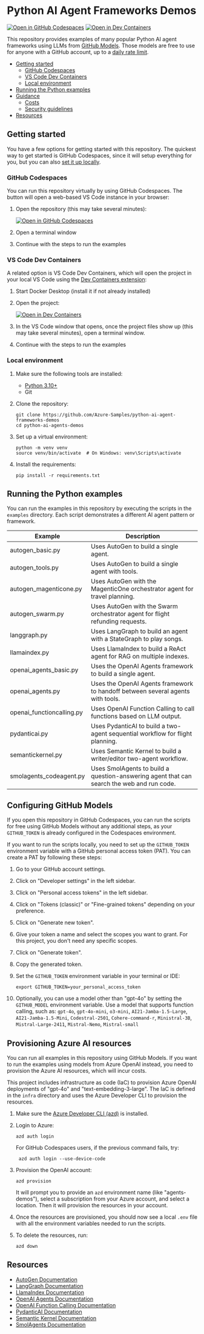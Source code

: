 <!--
---
name: Python AI Agent Frameworks Demos
description: Collection of Python examples for popular AI agent frameworks using GitHub Models or Azure OpenAI.
languages:
- python
products:
- azure-openai
- azure
page_type: sample
urlFragment: python-ai-agent-frameworks-demos
---
-->
# Python AI Agent Frameworks Demos

[![Open in GitHub Codespaces](https://img.shields.io/static/v1?style=for-the-badge&label=GitHub+Codespaces&message=Open&color=brightgreen&logo=github)](https://codespaces.new/Azure-Samples/python-ai-agent-frameworks-demos)
[![Open in Dev Containers](https://img.shields.io/static/v1?style=for-the-badge&label=Dev%20Containers&message=Open&color=blue&logo=visualstudiocode)](https://vscode.dev/redirect?url=vscode://ms-vscode-remote.remote-containers/cloneInVolume?url=https://github.com/Azure-Samples/python-ai-agent-frameworks-demos)

This repository provides examples of many popular Python AI agent frameworks using LLMs from [GitHub Models](https://github.com/marketplace/models). Those models are free to use for anyone with a GitHub account, up to a [daily rate limit](https://docs.github.com/github-models/prototyping-with-ai-models#rate-limits).

* [Getting started](#getting-started)
  * [GitHub Codespaces](#github-codespaces)
  * [VS Code Dev Containers](#vs-code-dev-containers)
  * [Local environment](#local-environment)
* [Running the Python examples](#running-the-python-examples)
* [Guidance](#guidance)
  * [Costs](#costs)
  * [Security guidelines](#security-guidelines)
* [Resources](#resources)

## Getting started

You have a few options for getting started with this repository.
The quickest way to get started is GitHub Codespaces, since it will setup everything for you, but you can also [set it up locally](#local-environment).

### GitHub Codespaces

You can run this repository virtually by using GitHub Codespaces. The button will open a web-based VS Code instance in your browser:

1. Open the repository (this may take several minutes):

    [![Open in GitHub Codespaces](https://github.com/codespaces/badge.svg)](https://codespaces.new/Azure-Samples/python-ai-agent-frameworks-demos)

2. Open a terminal window
3. Continue with the steps to run the examples

### VS Code Dev Containers

A related option is VS Code Dev Containers, which will open the project in your local VS Code using the [Dev Containers extension](https://marketplace.visualstudio.com/items?itemName=ms-vscode-remote.remote-containers):

1. Start Docker Desktop (install it if not already installed)
2. Open the project:

    [![Open in Dev Containers](https://img.shields.io/static/v1?style=for-the-badge&label=Dev%20Containers&message=Open&color=blue&logo=visualstudiocode)](https://vscode.dev/redirect?url=vscode://ms-vscode-remote.remote-containers/cloneInVolume?url=https://github.com/Azure-Samples/python-ai-agent-frameworks-demos)

3. In the VS Code window that opens, once the project files show up (this may take several minutes), open a terminal window.
4. Continue with the steps to run the examples

### Local environment

1. Make sure the following tools are installed:

    * [Python 3.10+](https://www.python.org/downloads/)
    * Git

2. Clone the repository:

    ```shell
    git clone https://github.com/Azure-Samples/python-ai-agent-frameworks-demos
    cd python-ai-agents-demos
    ```

3. Set up a virtual environment:

    ```shell
    python -m venv venv
    source venv/bin/activate  # On Windows: venv\Scripts\activate
    ```

4. Install the requirements:

    ```shell
    pip install -r requirements.txt
    ```

## Running the Python examples

You can run the examples in this repository by executing the scripts in the `examples` directory. Each script demonstrates a different AI agent pattern or framework.

| Example | Description |
| ------- | ----------- |
| autogen_basic.py | Uses AutoGen to build a single agent. |
| autogen_tools.py | Uses AutoGen to build a single agent with tools. |
| autogen_magenticone.py | Uses AutoGen with the MagenticOne orchestrator agent for travel planning. |
| autogen_swarm.py | Uses AutoGen with the Swarm orchestrator agent for flight refunding requests. |
| langgraph.py | Uses LangGraph to build an agent with a StateGraph to play songs. |
| llamaindex.py | Uses LlamaIndex to build a ReAct agent for RAG on multiple indexes. |
| openai_agents_basic.py | Uses the OpenAI Agents framework to build a single agent. |
| openai_agents.py | Uses the OpenAI Agents framework to handoff between several agents with tools. |
| openai_functioncalling.py | Uses OpenAI Function Calling to call functions based on LLM output. |
| pydanticai.py | Uses PydanticAI to build a two-agent sequential workflow for flight planning. |
| semantickernel.py | Uses Semantic Kernel to build a writer/editor two-agent workflow. |
| smolagents_codeagent.py | Uses SmolAgents to build a question-answering agent that can search the web and run code. |

## Configuring GitHub Models

If you open this repository in GitHub Codespaces, you can run the scripts for free using GitHub Models without any additional steps, as your `GITHUB_TOKEN` is already configured in the Codespaces environment.

If you want to run the scripts locally, you need to set up the `GITHUB_TOKEN` environment variable with a GitHub personal access token (PAT). You can create a PAT by following these steps:

1. Go to your GitHub account settings.
2. Click on "Developer settings" in the left sidebar.
3. Click on "Personal access tokens" in the left sidebar.
4. Click on "Tokens (classic)" or "Fine-grained tokens" depending on your preference.
5. Click on "Generate new token".
6. Give your token a name and select the scopes you want to grant. For this project, you don't need any specific scopes.
7. Click on "Generate token".
8. Copy the generated token.
9. Set the `GITHUB_TOKEN` environment variable in your terminal or IDE:

    ```shell
    export GITHUB_TOKEN=your_personal_access_token
    ```

10. Optionally, you can use a model other than "gpt-4o" by setting the `GITHUB_MODEL` environment variable. Use a model that supports function calling, such as: `gpt-4o`, `gpt-4o-mini`, `o3-mini`, `AI21-Jamba-1.5-Large`, `AI21-Jamba-1.5-Mini`, `Codestral-2501`, `Cohere-command-r`, `Ministral-3B`, `Mistral-Large-2411`, `Mistral-Nemo`, `Mistral-small`

## Provisioning Azure AI resources

You can run all examples in this repository using GitHub Models. If you want to run the examples using models from Azure OpenAI instead, you need to provision the Azure AI resources, which will incur costs.

This project includes infrastructure as code (IaC) to provision Azure OpenAI deployments of "gpt-4o" and "text-embedding-3-large". The IaC is defined in the `infra` directory and uses the Azure Developer CLI to provision the resources.

1. Make sure the [Azure Developer CLI (azd)](https://aka.ms/install-azd) is installed.

2. Login to Azure:

    ```shell
    azd auth login
    ```

    For GitHub Codespaces users, if the previous command fails, try:

   ```shell
    azd auth login --use-device-code
    ```

3. Provision the OpenAI account:

    ```shell
    azd provision
    ```

    It will prompt you to provide an `azd` environment name (like "agents-demos"), select a subscription from your Azure account, and select a location. Then it will provision the resources in your account.

4. Once the resources are provisioned, you should now see a local `.env` file with all the environment variables needed to run the scripts.
5. To delete the resources, run:

    ```shell
    azd down
    ```

## Resources

* [AutoGen Documentation](https://microsoft.github.io/autogen/)
* [LangGraph Documentation](https://langchain-ai.github.io/langgraph/tutorials/introduction/)
* [LlamaIndex Documentation](https://docs.llamaindex.ai/en/latest/)
* [OpenAI Agents Documentation](https://openai.github.io/openai-agents-python/)
* [OpenAI Function Calling Documentation](https://platform.openai.com/docs/guides/function-calling?api-mode=chat)
* [PydanticAI Documentation](https://ai.pydantic.dev/multi-agent-applications/)
* [Semantic Kernel Documentation](https://learn.microsoft.com/semantic-kernel/overview/)
* [SmolAgents Documentation](https://huggingface.co/docs/smolagents/index)
